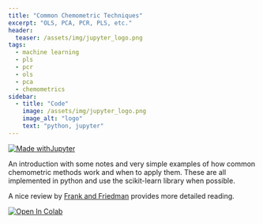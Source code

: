 ```yaml
---
title: "Common Chemometric Techniques"
excerpt: "OLS, PCA, PCR, PLS, etc."
header:
  teaser: /assets/img/jupyter_logo.png
tags:
  - machine learning
  - pls
  - pcr
  - ols
  - pca
  - chemometrics
sidebar:
  - title: "Code"
    image: /assets/img/jupyter_logo.png
    image_alt: "logo"
    text: "python, jupyter"
---
```


<!-- Enter details at https://mybinder.org/, then copy the badge below -->

[![Made withJupyter](https://img.shields.io/badge/Made%20with-Jupyter-orange?style=for-the-badge&logo=Jupyter)](https://jupyter.org/try)

An introduction with some notes and very simple examples of how common chemometric methods work and when to apply them.  These are all implemented in python and use the scikit-learn library when possible.

A nice review by [Frank and Friedman](frank_friedman.pdf) provides more detailed reading.

<!-- [![Binder](https://mybinder.org/badge_logo.svg)](https://mybinder.org/v2/gh/nathan-mahynski/nathan-mahynski.github.io/public?filepath=%2F_examples%2Fcommon_chemometrics%2Fexample.ipynb) -->

[![Open In Colab](https://colab.research.google.com/assets/colab-badge.svg)](https://colab.research.google.com/github/nathan-mahynski/nathan-mahynski.github.io/blob/public/_examples/common_chemometrics/example.ipynb)